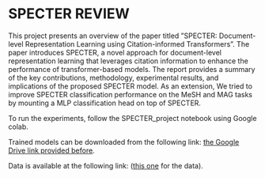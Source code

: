 
# SPECTER REVIEW
This project presents an overview of the paper
titled ”SPECTER: Document-level Representation Learning using
Citation-informed Transformers”. The paper introduces
SPECTER, a novel approach for document-level representation
learning that leverages citation information to enhance the
performance of transformer-based models. The report provides
a summary of the key contributions, methodology, experimental
results, and implications of the proposed SPECTER model.
As an extension, We tried to improve SPECTER classification
performance on the MeSH and MAG tasks by mounting a MLP
classification head on top of SPECTER.

To run the experiments, follow the SPECTER_project notebook using Google colab.

Trained models can be downloaded from the following link: [the Google Drive link provided before](https://drive.google.com/drive/folders/14NAz5m6pOUlWq-kf5nGq7LWWSEhJzqOs?usp=share_link).

Data is available at the following link:  ([this one](https://drive.google.com/drive/folders/1Tlh55ElWXjtDc5Dsgm8qLhh9BEtEn4sw?usp=share_link) for the data).
